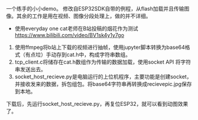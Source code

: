 一个练手的小小demo。
修改自ESP32SDK自带的例程，从flash加载并且传输图像。其余的工作是用在视频、图像分段处理上，做的并不详细。
* 使用everyday one cat老师在B站投稿的烟花作为测试
https://www.bilibili.com/video/BV1sk4y1y7go

1. 使用ffmpeg将b站上下载的视频进行抽帧，使用jupyter脚本转换为base64格式（有点垃）手动存到cat.h中，构成字符串数组。
2. tcp_client.c将储存在cat.h数组作为传输的数据加载，使用socket API 将字符串发送出去。
3. socket_host_recieve.py是电脑运行的上位机程序，主要功能是创建socket，并接收发来的数据，拆包组包。将base64字符串再转换成recievepic.jpg保存到本地。

下载后，先运行socket_host_recieve.py，再复位ESP32，就可以看到动图效果了。